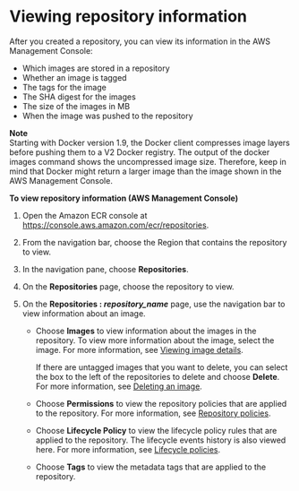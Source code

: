 # Viewing repository information<a name="repository-info"></a>

After you created a repository, you can view its information in the AWS Management Console:
+ Which images are stored in a repository
+ Whether an image is tagged
+ The tags for the image
+ The SHA digest for the images
+ The size of the images in MB
+ When the image was pushed to the repository

**Note**  
Starting with Docker version 1\.9, the Docker client compresses image layers before pushing them to a V2 Docker registry\. The output of the docker images command shows the uncompressed image size\. Therefore, keep in mind that Docker might return a larger image than the image shown in the AWS Management Console\.

**To view repository information \(AWS Management Console\)**

1. Open the Amazon ECR console at [https://console\.aws\.amazon\.com/ecr/repositories](https://console.aws.amazon.com/ecr/repositories)\.

1. From the navigation bar, choose the Region that contains the repository to view\.

1. In the navigation pane, choose **Repositories**\.

1. On the **Repositories** page, choose the repository to view\.

1. On the **Repositories : *repository\_name*** page, use the navigation bar to view information about an image\.
   + Choose **Images** to view information about the images in the repository\. To view more information about the image, select the image\. For more information, see [Viewing image details](image-info.md)\.

     If there are untagged images that you want to delete, you can select the box to the left of the repositories to delete and choose **Delete**\. For more information, see [Deleting an image](delete_image.md)\.
   + Choose **Permissions** to view the repository policies that are applied to the repository\. For more information, see [Repository policies](repository-policies.md)\.
   + Choose **Lifecycle Policy** to view the lifecycle policy rules that are applied to the repository\. The lifecycle events history is also viewed here\. For more information, see [Lifecycle policies](LifecyclePolicies.md)\.
   + Choose **Tags** to view the metadata tags that are applied to the repository\.